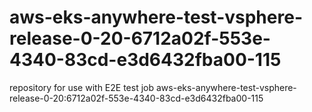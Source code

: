 # aws-eks-anywhere-test-vsphere-release-0-20-6712a02f-553e-4340-83cd-e3d6432fba00-115
repository for use with E2E test job aws-eks-anywhere-test-vsphere-release-0-20:6712a02f-553e-4340-83cd-e3d6432fba00-115
